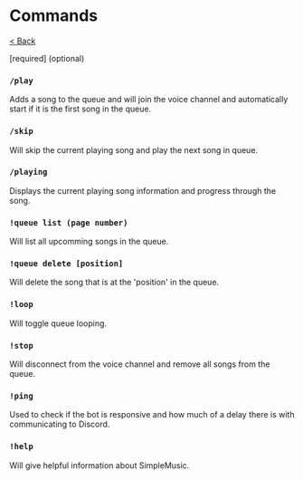 # Commands
[< Back](./README.md)

\[required\] \(optional)

### `/play`
Adds a song to the queue and will join the voice channel and automatically start if it is the first song in the queue.

### `/skip`
Will skip the current playing song and play the next song in queue.

### `/playing`
Displays the current playing song information and progress through the song.

### `!queue list (page number)`
Will list all upcomming songs in the queue.

### `!queue delete [position]`
Will delete the song that is at the 'position' in the queue.

### `!loop`
Will toggle queue looping.

### `!stop`
Will disconnect from the voice channel and remove all songs from the queue.

### `!ping`
Used to check if the bot is responsive and how much of a delay there is with communicating to Discord.

### `!help`
Will give helpful information about SimpleMusic.